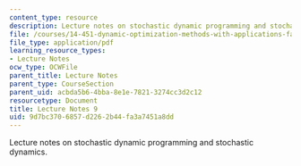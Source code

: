 ```yaml
---
content_type: resource
description: Lecture notes on stochastic dynamic programming and stochastic dynamics.
file: /courses/14-451-dynamic-optimization-methods-with-applications-fall-2009/9d7bc3706857d2262b44fa3a7451a8dd_MIT14_451F09_lec09.pdf
file_type: application/pdf
learning_resource_types:
- Lecture Notes
ocw_type: OCWFile
parent_title: Lecture Notes
parent_type: CourseSection
parent_uid: acbda5b6-4bba-8e1e-7821-3274cc3d2c12
resourcetype: Document
title: Lecture Notes 9
uid: 9d7bc370-6857-d226-2b44-fa3a7451a8dd
---
```

Lecture notes on stochastic dynamic programming and stochastic dynamics.


